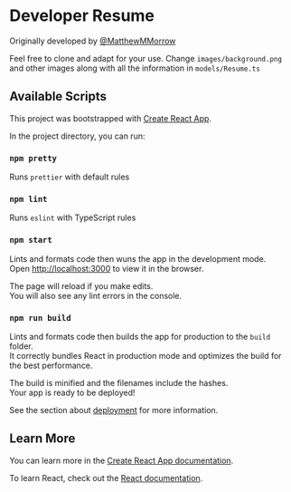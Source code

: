 # Developer Resume

Originally developed by [@MatthewMMorrow](matthewmmorrow.com)

Feel free to clone and adapt for your use. Change `images/background.png` and other images along with all the information in `models/Resume.ts`

## Available Scripts

This project was bootstrapped with [Create React App](https://github.com/facebook/create-react-app).

In the project directory, you can run:

### `npm pretty`

Runs `prettier` with default rules

### `npm lint`

Runs `eslint` with TypeScript rules

### `npm start`

Lints and formats code then wuns the app in the development mode.\
Open [http://localhost:3000](http://localhost:3000) to view it in the browser.

The page will reload if you make edits.\
You will also see any lint errors in the console.

### `npm run build`

Lints and formats code then builds the app for production to the `build` folder.\
It correctly bundles React in production mode and optimizes the build for the best performance.

The build is minified and the filenames include the hashes.\
Your app is ready to be deployed!

See the section about [deployment](https://facebook.github.io/create-react-app/docs/deployment) for more information.

## Learn More

You can learn more in the [Create React App documentation](https://facebook.github.io/create-react-app/docs/getting-started).

To learn React, check out the [React documentation](https://reactjs.org/).
